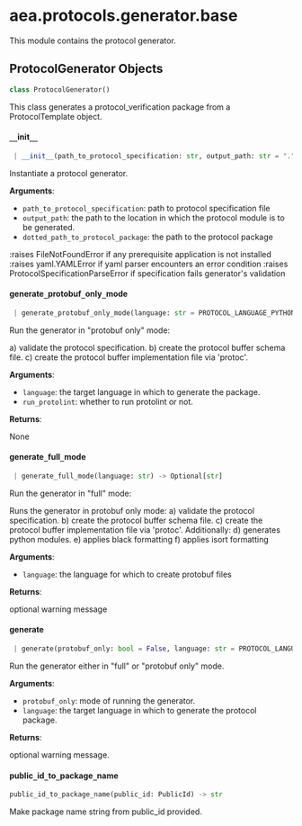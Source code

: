 <a name="aea.protocols.generator.base"></a>
# aea.protocols.generator.base

This module contains the protocol generator.

<a name="aea.protocols.generator.base.ProtocolGenerator"></a>
## ProtocolGenerator Objects

```python
class ProtocolGenerator()
```

This class generates a protocol_verification package from a ProtocolTemplate object.

<a name="aea.protocols.generator.base.ProtocolGenerator.__init__"></a>
#### `__`init`__`

```python
 | __init__(path_to_protocol_specification: str, output_path: str = ".", dotted_path_to_protocol_package: Optional[str] = None) -> None
```

Instantiate a protocol generator.

**Arguments**:

- `path_to_protocol_specification`: path to protocol specification file
- `output_path`: the path to the location in which the protocol module is to be generated.
- `dotted_path_to_protocol_package`: the path to the protocol package

:raises FileNotFoundError if any prerequisite application is not installed
:raises yaml.YAMLError if yaml parser encounters an error condition
:raises ProtocolSpecificationParseError if specification fails generator's validation

<a name="aea.protocols.generator.base.ProtocolGenerator.generate_protobuf_only_mode"></a>
#### generate`_`protobuf`_`only`_`mode

```python
 | generate_protobuf_only_mode(language: str = PROTOCOL_LANGUAGE_PYTHON, run_protolint: bool = True) -> Optional[str]
```

Run the generator in "protobuf only" mode:

a) validate the protocol specification.
b) create the protocol buffer schema file.
c) create the protocol buffer implementation file via 'protoc'.

**Arguments**:

- `language`: the target language in which to generate the package.
- `run_protolint`: whether to run protolint or not.

**Returns**:

None

<a name="aea.protocols.generator.base.ProtocolGenerator.generate_full_mode"></a>
#### generate`_`full`_`mode

```python
 | generate_full_mode(language: str) -> Optional[str]
```

Run the generator in "full" mode:

Runs the generator in protobuf only mode:
a) validate the protocol specification.
b) create the protocol buffer schema file.
c) create the protocol buffer implementation file via 'protoc'.
Additionally:
d) generates python modules.
e) applies black formatting
f) applies isort formatting

**Arguments**:

- `language`: the language for which to create protobuf files

**Returns**:

optional warning message

<a name="aea.protocols.generator.base.ProtocolGenerator.generate"></a>
#### generate

```python
 | generate(protobuf_only: bool = False, language: str = PROTOCOL_LANGUAGE_PYTHON) -> Optional[str]
```

Run the generator either in "full" or "protobuf only" mode.

**Arguments**:

- `protobuf_only`: mode of running the generator.
- `language`: the target language in which to generate the protocol package.

**Returns**:

optional warning message.

<a name="aea.protocols.generator.base.public_id_to_package_name"></a>
#### public`_`id`_`to`_`package`_`name

```python
public_id_to_package_name(public_id: PublicId) -> str
```

Make package name string from public_id provided.

